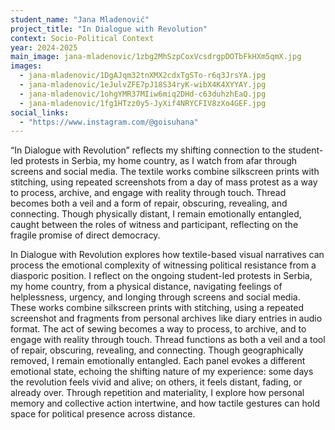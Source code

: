 ```yaml
---
student_name: "Jana Mladenović"
project_title: "In Dialogue with Revolution"
context: Socio-Political Context
year: 2024-2025
main_image: jana-mladenovic/1zbg2MhSzpCoxVcsdrgpDOTbFkHXm5qmX.jpg
images:
  - jana-mladenovic/1DgAJqm32tnXMX2cdxTgSTo-r6q3JrsYA.jpg
  - jana-mladenovic/1eJulvZFE7pJ18S34ryK-wibX4K4XYYAY.jpg
  - jana-mladenovic/1ohgYMR37MIiw6miq2DHd-c63duhzhEaQ.jpg
  - jana-mladenovic/1fg1HTzz0y5-JyXif4NRYCFIV8zXo4GEF.jpg
social_links:
  - "https://www.instagram.com/@goisuhana"
---
```

“In Dialogue with Revolution” reflects my shifting connection to the student-led protests in Serbia, my home country, as I watch from afar through screens and social media. The textile works combine silkscreen prints with stitching, using repeated screenshots from a day of mass protest as a way to process, archive, and engage with reality through touch. Thread becomes both a veil and a form of repair, obscuring, revealing, and connecting. Though physically distant, I remain emotionally entangled, caught between the roles of witness and participant, reflecting on the fragile promise of direct democracy.

In Dialogue with Revolution explores how textile-based visual narratives can process the emotional complexity of witnessing political resistance from a diasporic position. I reflect on the ongoing student-led protests in Serbia, my home country, from a physical distance, navigating feelings of helplessness, urgency, and longing through screens and social media. These works combine silkscreen prints with stitching, using a repeated screenshot and fragments from personal archives like diary entries in audio format. The act of sewing becomes a way to process, to archive, and to engage with reality through touch. Thread functions as both a veil and a tool of repair, obscuring, revealing, and connecting. Though geographically removed, I remain emotionally entangled. Each panel evokes a different emotional state, echoing the shifting nature of my experience: some days the revolution feels vivid and alive; on others, it feels distant, fading, or already over. Through repetition and materiality, I explore how personal memory and collective action intertwine, and how tactile gestures can hold space for political presence across distance.
